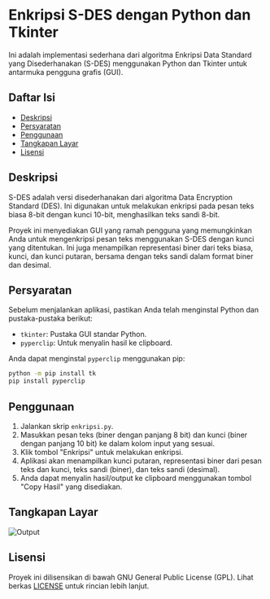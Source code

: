 # Enkripsi S-DES dengan Python dan Tkinter

Ini adalah implementasi sederhana dari algoritma Enkripsi Data Standard yang Disederhanakan (S-DES) menggunakan Python dan Tkinter untuk antarmuka pengguna grafis (GUI).

## Daftar Isi
- [Deskripsi](#deskripsi)
- [Persyaratan](#persyaratan)
- [Penggunaan](#penggunaan)
- [Tangkapan Layar](#tangkapan-layar)
- [Lisensi](#lisensi)

## Deskripsi
S-DES adalah versi disederhanakan dari algoritma Data Encryption Standard (DES). Ini digunakan untuk melakukan enkripsi pada pesan teks biasa 8-bit dengan kunci 10-bit, menghasilkan teks sandi 8-bit.

Proyek ini menyediakan GUI yang ramah pengguna yang memungkinkan Anda untuk mengenkripsi pesan teks menggunakan S-DES dengan kunci yang ditentukan. Ini juga menampilkan representasi biner dari teks biasa, kunci, dan kunci putaran, bersama dengan teks sandi dalam format biner dan desimal.

## Persyaratan
Sebelum menjalankan aplikasi, pastikan Anda telah menginstal Python dan pustaka-pustaka berikut:

- `tkinter`: Pustaka GUI standar Python.
- `pyperclip`: Untuk menyalin hasil ke clipboard.

Anda dapat menginstal `pyperclip` menggunakan pip:

```bash
python -m pip install tk
pip install pyperclip
```

## Penggunaan
1. Jalankan skrip `enkripsi.py`.
2. Masukkan pesan teks (biner dengan panjang 8 bit) dan kunci (biner dengan panjang 10 bit) ke dalam kolom input yang sesuai.
3. Klik tombol "Enkripsi" untuk melakukan enkripsi.
4. Aplikasi akan menampilkan kunci putaran, representasi biner dari pesan teks dan kunci, teks sandi (biner), dan teks sandi (desimal).
5. Anda dapat menyalin hasil/output ke clipboard menggunakan tombol "Copy Hasil" yang disediakan.

## Tangkapan Layar
![Output](https://github.com/BukanMakmum/EnkripsiSimplifiedDES/assets/32379649/e4459c06-ed26-400a-bf2e-22c8faf616e0)




## Lisensi
Proyek ini dilisensikan di bawah GNU General Public License (GPL). Lihat berkas [LICENSE](LICENSE) untuk rincian lebih lanjut.

